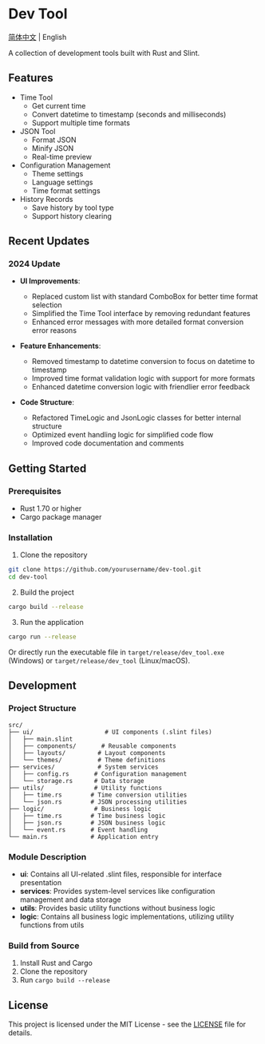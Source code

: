 # Dev Tool

[简体中文](README_zh.md) | English

A collection of development tools built with Rust and Slint.

## Features

- Time Tool
  - Get current time
  - Convert datetime to timestamp (seconds and milliseconds)
  - Support multiple time formats
- JSON Tool
  - Format JSON
  - Minify JSON
  - Real-time preview
- Configuration Management
  - Theme settings
  - Language settings
  - Time format settings
- History Records
  - Save history by tool type
  - Support history clearing

## Recent Updates

### 2024 Update

- **UI Improvements**:
  - Replaced custom list with standard ComboBox for better time format selection
  - Simplified the Time Tool interface by removing redundant features
  - Enhanced error messages with more detailed format conversion error reasons
  
- **Feature Enhancements**:
  - Removed timestamp to datetime conversion to focus on datetime to timestamp
  - Improved time format validation logic with support for more formats
  - Enhanced datetime conversion logic with friendlier error feedback

- **Code Structure**:
  - Refactored TimeLogic and JsonLogic classes for better internal structure
  - Optimized event handling logic for simplified code flow
  - Improved code documentation and comments

## Getting Started

### Prerequisites

- Rust 1.70 or higher
- Cargo package manager

### Installation

1. Clone the repository
```bash
git clone https://github.com/yourusername/dev-tool.git
cd dev-tool
```

2. Build the project
```bash
cargo build --release
```

3. Run the application
```bash
cargo run --release
```

Or directly run the executable file in `target/release/dev_tool.exe` (Windows) or `target/release/dev_tool` (Linux/macOS).

## Development

### Project Structure

```
src/
├── ui/                    # UI components (.slint files)
│   ├── main.slint
│   ├── components/       # Reusable components
│   ├── layouts/         # Layout components
│   └── themes/          # Theme definitions
├── services/            # System services
│   ├── config.rs       # Configuration management
│   └── storage.rs      # Data storage
├── utils/              # Utility functions
│   ├── time.rs        # Time conversion utilities
│   └── json.rs        # JSON processing utilities
├── logic/              # Business logic
│   ├── time.rs        # Time business logic
│   ├── json.rs        # JSON business logic
│   └── event.rs       # Event handling
└── main.rs            # Application entry
```

### Module Description

- **ui**: Contains all UI-related .slint files, responsible for interface presentation
- **services**: Provides system-level services like configuration management and data storage
- **utils**: Provides basic utility functions without business logic
- **logic**: Contains all business logic implementations, utilizing utility functions from utils

### Build from Source

1. Install Rust and Cargo
2. Clone the repository
3. Run `cargo build --release`

## License

This project is licensed under the MIT License - see the [LICENSE](LICENSE) file for details.
